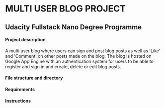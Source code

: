 # MULTI USER BLOG PROJECT
<h2>Udacity Fullstack Nano Degree Programme</h2>

<h4>Project description</h4>
A multi user blog where users can sign and post blog posts as well as 'Like' and 'Comment' on other posts made on the blog.
The blog is hosted on Google App Engine with an authentication system for users to be able to register and sign in and create, delete or edit blog posts.

<h4>File structure and directory</h4>

<h4>Requirements</h4>

<h4>Instructions</h4>
